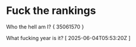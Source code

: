 # Fuck the rankings

Who the hell am I?
{ 35061570 }

What fucking year is it?
[ 2025-06-04T05:53:20Z ]
